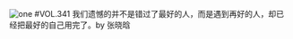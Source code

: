![one](http://image.wufazhuce.com/FornSmPGMHNuaPFMu2oDzBSjL5e8)
#VOL.341
我们遗憾的并不是错过了最好的人，而是遇到再好的人，却已经把最好的自己用完了。by 张晓晗